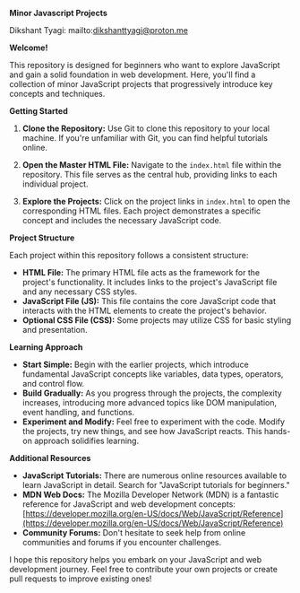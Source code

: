 **Minor Javascript Projects**

Dikshant Tyagi: mailto:dikshanttyagi@proton.me

**Welcome!**

This repository is designed for beginners who want to explore JavaScript and gain a solid foundation in web development. Here, you'll find a collection of minor JavaScript projects that progressively introduce key concepts and techniques.

**Getting Started**

1. **Clone the Repository:** Use Git to clone this repository to your local machine. If you're unfamiliar with Git, you can find helpful tutorials online.

2. **Open the Master HTML File:** Navigate to the `index.html` file within the repository. This file serves as the central hub, providing links to each individual project.

3. **Explore the Projects:** Click on the project links in `index.html` to open the corresponding HTML files. Each project demonstrates a specific concept and includes the necessary JavaScript code.

**Project Structure**

Each project within this repository follows a consistent structure:

- **HTML File:** The primary HTML file acts as the framework for the project's functionality. It includes links to the project's JavaScript file and any necessary CSS styles.
- **JavaScript File (JS):** This file contains the core JavaScript code that interacts with the HTML elements to create the project's behavior.
- **Optional CSS File (CSS):** Some projects may utilize CSS for basic styling and presentation.

**Learning Approach**

- **Start Simple:** Begin with the earlier projects, which introduce fundamental JavaScript concepts like variables, data types, operators, and control flow.
- **Build Gradually:** As you progress through the projects, the complexity increases, introducing more advanced topics like DOM manipulation, event handling, and functions.
- **Experiment and Modify:** Feel free to experiment with the code. Modify the projects, try new things, and see how JavaScript reacts. This hands-on approach solidifies learning.

**Additional Resources**

- **JavaScript Tutorials:** There are numerous online resources available to learn JavaScript in detail. Search for "JavaScript tutorials for beginners."
- **MDN Web Docs:** The Mozilla Developer Network (MDN) is a fantastic reference for JavaScript and web development concepts: [https://developer.mozilla.org/en-US/docs/Web/JavaScript/Reference](https://developer.mozilla.org/en-US/docs/Web/JavaScript/Reference)
- **Community Forums:** Don't hesitate to seek help from online communities and forums if you encounter challenges.

I hope this repository helps you embark on your JavaScript and web development journey. Feel free to contribute your own projects or create pull requests to improve existing ones!